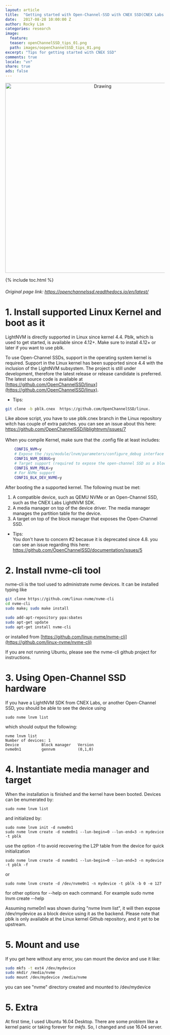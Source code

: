 ```yaml
---
layout: article
title:  "Getting started with Open-Channel-SSD with CNEX SSD(CNEX Labs Westlake ASIC)"
date:   2017-08-28 10:00:00 Z
author: Rocky Lim
categories: research
image:
  feature:
  teaser: openChannelSSD_tips_01.png
  path: images/oopenChannelSSD_tips_01.png
excerpt: "Tips for getting started with CNEX SSD"
comments: true
locale: "vn"
share: true
ads: false
---
```


<p style="text-align: center;">
	<img src="{{ site.url }}/images/openChannelSSD_tips_01.png" alt="Drawing" style="width: 600;"/>
</p>

{% include toc.html %}

###### Original page link: <https://openchannelssd.readthedocs.io/en/latest/>

# 1. Install supported Linux Kernel and boot as it

LightNVM is directly supported in Linux since kernel 4.4. Pblk, which is used to get started, is available since 4.12+. Make sure to install 4.12+ or later if you want to use pblk.

To use Open-Channel SSDs, support in the operating system kernel is required. Support in the Linux kernel has been supported since 4.4 with the inclusion of the LightNVM subsystem. The project is still under development, therefore the latest release or release candidate is preferred. The latest source code is available at [https://github.com/OpenChannelSSD/linux](https://github.com/OpenChannelSSD/linux).


* Tips:<br />
~~~sh
git clone -b pblk.cnex  https://github.com/OpenChannelSSD/linux.
~~~
Like above script, you have to use pblk.cnex branch in the Linux repository witch has couple of extra patches.
you can see an issue about this here: <https://github.com/OpenChannelSSD/liblightnvm/issues/7>
<br /><br />When you compile Kernel, make sure that the .config file at least includes:

~~~sh
    CONFIG_NVM=y
    # Expose the /sys/module/lnvm/parameters/configure_debug interface
    CONFIG_NVM_DEBUG=y
    # Target support (required to expose the open-channel SSD as a block device)
    CONFIG_NVM_PBLK=y    
    # For NVMe support
    CONFIG_BLK_DEV_NVME=y
~~~


After booting the a supported kernel. The following must be met:

1. A compatible device, such as QEMU NVMe or an Open-Channel SSD, such as the CNEX Labs LightNVM SDK.
2. A media manager on top of the device driver. The media manager manages the partition table for the device.
3. A target on top of the block manager that exposes the Open-Channel SSD.

* Tips:<br />
You don't have to concern #2 becasue it is deprecated since 4.8.
you can see an issue regarding this here: <https://github.com/OpenChannelSSD/documentation/issues/5>

# 2. Install nvme-cli tool

nvme-cli is the tool used to administrate nvme devices. It can be installed typing like

~~~sh
git clone https://github.com/linux-nvme/nvme-cli
cd nvme-cli
sudo make; sudo make install

sudo add-apt-repository ppa:sbates
sudo apt-get update
sudo apt-get install nvme-cli
~~~

or installed from [https://github.com/linux-nvme/nvme-cli](https://github.com/linux-nvme/nvme-cli)

If you are not running Ubuntu, please see the nvme-cli github project for instructions.

# 3. Using Open-Channel SSD hardware

If you have a LightNVM SDK from CNEX Labs, or another Open-Channel SSD, you should be able to see the device using

    sudo nvme lnvm list

which should output the following:

    nvme lnvm list
    Number of devices: 1
    Device      	Block manager	Version
    nvme0n1     	gennvm      	(0,1,0)


# 4. Instantiate media manager and target

When the installation is finished and the kernel have been booted. Devices can be enumerated by:

    sudo nvme lnvm list

and initialized by:

    sudo nvme lnvm init -d nvme0n1
    sudo nvme lnvm create -d nvme0n1 --lun-begin=0 --lun-end=3 -n mydevice -t pblk

use the option -f to avoid recovering the L2P table from the device for quick initialization

    sudo nvme lnvm create -d nvme0n1 --lun-begin=0 --lun-end=3 -n mydevice -t pblk -f

or

    sudo nvme lnvm create -d /dev/nvme0n1 -n mydevice -t pblk -b 0 -e 127

for other options for --help on each command. For example
    sudo nvme lnvm create --help

Assuming nvme0n1 was shown during "nvme lnvm list", it will then expose /dev/mydevice as a block device using it as the backend. Please note that pblk is only available at the Linux kernel Github repository, and it yet to be upstream.

# 5. Mount and use

If you get here without any error, you can mount the device and use it like:

~~~sh
sudo mkfs -t ext4 /dev/mydevice
sudo mkdir /media/nvme
sudo mount /dev/mydevice /media/nvme
~~~

you can see "nvme" directory created and mounted to /dev/mydevice

# 5. Extra

At first time, I used Ubuntu 16.04 Desktop. There are some problem like a kernel panic or taking forever for *mkfs*. So, I changed and use 16.04 server.
